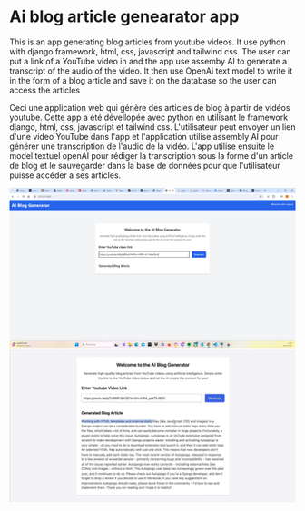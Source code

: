 # Ai blog article genearator app

This is an app generating blog articles from youtube videos. It use python with django framework, html, css, javascript and tailwind css. The user can put a link of a YouTube video in and the app use assemby AI to generate a transcript of the audio of the video. It then use OpenAi text model to write it in the form of a blog article and save it on the database so the user can access the articles

Ceci une application web qui génère des articles de blog à partir de vidéos youtube.   Cette app a été dévellopée avec python en utilisant le framework django, html, css, javascript et tailwind css. L'utilisateur peut envoyer un lien d'une video YouTube dans l'app et l'application utilise assembly AI pour générer une transcription de l'audio de la vidéo. L'app utilise ensuite le model textuel openAI pour rédiger la transcription sous la forme d'un article de blog et le sauvegarder dans la base de données pour que l'utilisateur puisse accéder a ses articles.

![screenshots of the project](./blogapp2.png)
![screenshots of the project](./blogApp.png)
